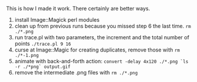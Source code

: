 This is how I made it work. There certainly are better ways.

1. install Image::Magick perl modules
2. clean up from previous runs because you missed step 6 the last time. `rm ./*.png`
3. run trace.pl with two parameters, the increment and the total number of points ``./trace.pl 9 16``
4. curse at Image::Magic for creating duplicates, remove those with `rm ./*-1.png`
5. animate with back-and-forth action: ``convert -delay 4x120 ./*.png `ls -r ./*png` output.gif`` 
6. remove the intermediate .png files with `rm ./*.png` 
